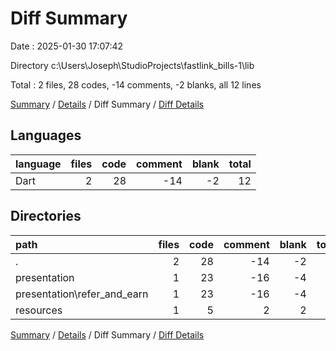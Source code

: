 # Diff Summary

Date : 2025-01-30 17:07:42

Directory c:\\Users\\Joseph\\StudioProjects\\fastlink_bills-1\\lib

Total : 2 files,  28 codes, -14 comments, -2 blanks, all 12 lines

[Summary](results.md) / [Details](details.md) / Diff Summary / [Diff Details](diff-details.md)

## Languages
| language | files | code | comment | blank | total |
| :--- | ---: | ---: | ---: | ---: | ---: |
| Dart | 2 | 28 | -14 | -2 | 12 |

## Directories
| path | files | code | comment | blank | total |
| :--- | ---: | ---: | ---: | ---: | ---: |
| . | 2 | 28 | -14 | -2 | 12 |
| presentation | 1 | 23 | -16 | -4 | 3 |
| presentation\\refer_and_earn | 1 | 23 | -16 | -4 | 3 |
| resources | 1 | 5 | 2 | 2 | 9 |

[Summary](results.md) / [Details](details.md) / Diff Summary / [Diff Details](diff-details.md)